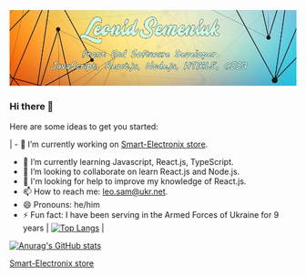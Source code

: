 ![Header](https://github.com/LeoSame/LeoSame/blob/main/img/Header_GitHub_index.jpg?raw=true)

### Hi there 👋

Here are some ideas to get you started:

| - 🔭 I’m currently working on [Smart-Electronix store](https://github.com/LeoSame/fe-20_final_project).

- 🌱 I’m currently learning Javascript, React.js, TypeScript.
- 👯 I’m looking to collaborate on learn React.js and Node.js.
- 🤔 I'm looking for help to improve my knowledge of React.js.
- 📫 How to reach me: leo.sam@ukr.net.
- 😄 Pronouns: he/him
- ⚡ Fun fact: I have been serving in the Armed Forces of Ukraine for 9 years | [![Top Langs](https://github-readme-stats.vercel.app/api/top-langs/?username=LeoSame)](https://github.com/anuraghazra/github-readme-stats) |

[![Anurag's GitHub stats](https://github-readme-stats.vercel.app/api?username=LeoSame)](https://github.com/anuraghazra/github-readme-stats)

[Smart-Electronix store](https://img.icons8.com/color/452/graphql.png)
